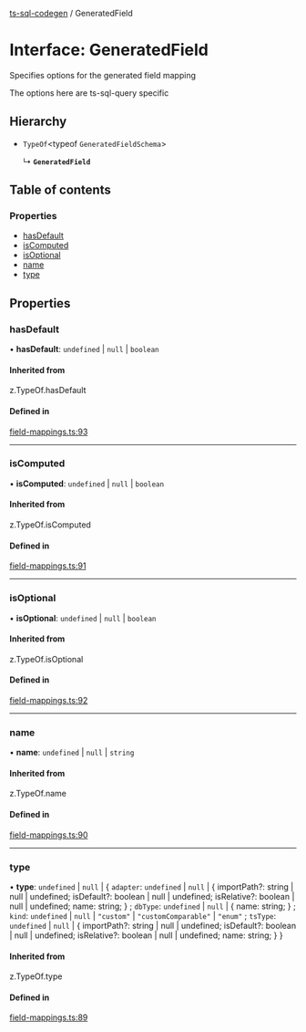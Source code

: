 [ts-sql-codegen](../README.md) / GeneratedField

# Interface: GeneratedField

Specifies options for the generated field mapping

The options here are ts-sql-query specific

## Hierarchy

- `TypeOf`<typeof `GeneratedFieldSchema`\>

  ↳ **`GeneratedField`**

## Table of contents

### Properties

- [hasDefault](GeneratedField.md#hasdefault)
- [isComputed](GeneratedField.md#iscomputed)
- [isOptional](GeneratedField.md#isoptional)
- [name](GeneratedField.md#name)
- [type](GeneratedField.md#type)

## Properties

### hasDefault

• **hasDefault**: `undefined` \| ``null`` \| `boolean`

#### Inherited from

z.TypeOf.hasDefault

#### Defined in

[field-mappings.ts:93](https://github.com/lorefnon/ts-sql-codegen/blob/7570018/src/field-mappings.ts#L93)

___

### isComputed

• **isComputed**: `undefined` \| ``null`` \| `boolean`

#### Inherited from

z.TypeOf.isComputed

#### Defined in

[field-mappings.ts:91](https://github.com/lorefnon/ts-sql-codegen/blob/7570018/src/field-mappings.ts#L91)

___

### isOptional

• **isOptional**: `undefined` \| ``null`` \| `boolean`

#### Inherited from

z.TypeOf.isOptional

#### Defined in

[field-mappings.ts:92](https://github.com/lorefnon/ts-sql-codegen/blob/7570018/src/field-mappings.ts#L92)

___

### name

• **name**: `undefined` \| ``null`` \| `string`

#### Inherited from

z.TypeOf.name

#### Defined in

[field-mappings.ts:90](https://github.com/lorefnon/ts-sql-codegen/blob/7570018/src/field-mappings.ts#L90)

___

### type

• **type**: `undefined` \| ``null`` \| { `adapter`: `undefined` \| ``null`` \| { importPath?: string \| null \| undefined; isDefault?: boolean \| null \| undefined; isRelative?: boolean \| null \| undefined; name: string; } ; `dbType`: `undefined` \| ``null`` \| { name: string; } ; `kind`: `undefined` \| ``null`` \| ``"custom"`` \| ``"customComparable"`` \| ``"enum"`` ; `tsType`: `undefined` \| ``null`` \| { importPath?: string \| null \| undefined; isDefault?: boolean \| null \| undefined; isRelative?: boolean \| null \| undefined; name: string; }  }

#### Inherited from

z.TypeOf.type

#### Defined in

[field-mappings.ts:89](https://github.com/lorefnon/ts-sql-codegen/blob/7570018/src/field-mappings.ts#L89)
